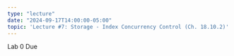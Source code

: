 ```yaml
---
type: "lecture"
date: "2024-09-17T14:00:00-05:00"
topic: 'Lecture #7: Storage - Index Concurrency Control (Ch. 18.10.2)'
---
```

Lab 0 Due
